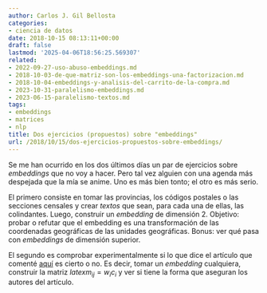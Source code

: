 ```yaml
---
author: Carlos J. Gil Bellosta
categories:
- ciencia de datos
date: 2018-10-15 08:13:11+00:00
draft: false
lastmod: '2025-04-06T18:56:25.569307'
related:
- 2022-09-27-uso-abuso-embeddings.md
- 2018-10-03-de-que-matriz-son-los-embeddings-una-factorizacion.md
- 2018-10-04-embeddings-y-analisis-del-carrito-de-la-compra.md
- 2023-10-31-paralelismo-embeddings.md
- 2023-06-15-paralelismo-textos.md
tags:
- embeddings
- matrices
- nlp
title: Dos ejercicios (propuestos) sobre "embeddings"
url: /2018/10/15/dos-ejercicios-propuestos-sobre-embeddings/
---
```


Se me han ocurrido en los dos últimos días un par de ejercicios sobre _embeddings_ que no voy a hacer. Pero tal vez alguien con una agenda más despejada que la mía se anime. Uno es más bien tonto; el otro es más serio.

El primero consiste en tomar las provincias, los códigos postales o las secciones censales y crear _textos_ que sean, para cada una de ellas, las colindantes. Luego, construir un _embedding_ de dimensión 2. Objetivo: probar o refutar que el embedding es una transformación de las coordenadas geográficas de las unidades geográficas. Bonus: ver qué pasa con _embeddings_ de dimensión superior.

El segundo es comprobar experimentalmente si lo que dice el artículo que comenté [aquí](https://www.datanalytics.com/2018/10/03/de-que-matriz-son-los-embeddings-una-factorizacion/) es cierto o no. Es decir, tomar un _embedding_ cualquiera, construir la matriz $latex m_{ij} = w_ic_i$ y ver si tiene la forma que aseguran los autores del artículo.